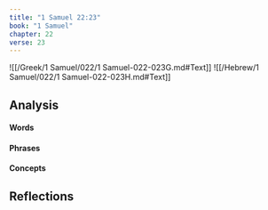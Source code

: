 ```yaml
---
title: "1 Samuel 22:23"
book: "1 Samuel"
chapter: 22
verse: 23
---
```

![[/Greek/1 Samuel/022/1 Samuel-022-023G.md#Text]]
![[/Hebrew/1 Samuel/022/1 Samuel-022-023H.md#Text]]

## Analysis

#### Words

#### Phrases

#### Concepts

## Reflections

